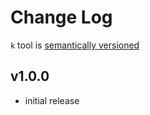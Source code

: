 # Change Log

`k` tool is [semantically versioned](https://semver.org/spec/v2.0.0.html)

## v1.0.0

- initial release
